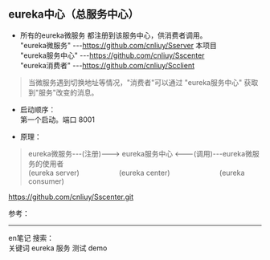 ## eureka中心（总服务中心）

* 所有的eureka微服务 都注册到该服务中心，供消费者调用。  
  "eureka微服务" ---https://github.com/cnliuy/Sserver 本项目   
  "eureka服务中心" ---https://github.com/cnliuy/Sscenter  
  "eureka消费者" ---https://github.com/cnliuy/Scclient  
  
>  当微服务遇到切换地址等情况，"消费者"可以通过 "eureka服务中心" 获取到"服务"改变的消息。  
  
* 启动顺序：  
       第一个启动。端口 8001   
  
* 原理：  
              
> eureka微服务---(注册)---> eureka服务中心 <---(调用)---eureka微服务的使用者  
> (eureka server)&nbsp;&nbsp;&nbsp;&nbsp;&nbsp;&nbsp;&nbsp;&nbsp;&nbsp;&nbsp;&nbsp;&nbsp;&nbsp;&nbsp;&nbsp;&nbsp;&nbsp;&nbsp;&nbsp;&nbsp;(eureka center)&nbsp;&nbsp;&nbsp;&nbsp;&nbsp;&nbsp;&nbsp;&nbsp;&nbsp;&nbsp;&nbsp;&nbsp;&nbsp;&nbsp;&nbsp;&nbsp;&nbsp;&nbsp;&nbsp;&nbsp;&nbsp;&nbsp;&nbsp;&nbsp; (eureka consumer)  
  
  
  
https://github.com/cnliuy/Sscenter.git  

参考：  
  
    
----  
en笔记 搜索：  
关键词  eureka 服务 测试 demo  



